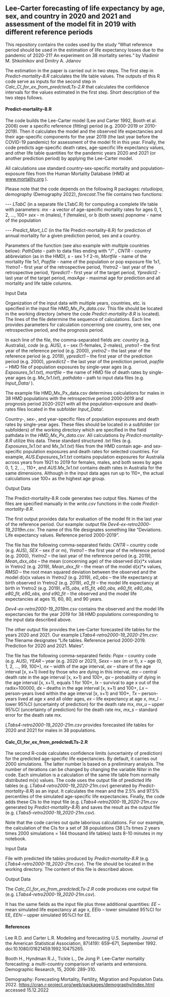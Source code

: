 ## Lee-Carter forecasting of life expectancy by age, sex, and country in 2020 and 2021 and assessment of the model fit in 2019 with different reference periods  

This repository contains the codes used by the study 
“What reference period should be used in the estimation of life expectancy losses due to the 
pandemic of 2020-21? An experiment on 38 mortality series.“ 
by Vladimir M. Shkolnikov and Dmitry A. Jdanov

The estimation in the paper is carried out in two steps. The first step in *Predict-mortality-8.R*
calculates the life table values. The outputs of this R code serve as inputs for the second step 
in *Calc_CI_for_ex_from_predctedLTs-2.R* that calculates the confidence intervals for the values 
estimated in the first step. Short description of the two steps follows.


#### Predict-mortality-8.R

The code builds the Lee-Carter model (Lee and Carter 1992, Booth et al. 2006) over a specific 
reference (fitting) period (e.g. 2000-2019 or 2010-2019). Then it calculates the model and the 
observed life expectancies and their age-specific components for the year 2019 (the last year 
before the COVID-19 pandemic) for assessment of the model fit in this year. Finally, the code 
predicts age-specific death rates, age-specific life expectancy values, and other life table 
quantities for the pandemic years 2020 and 2021 (or another prediction period) by applying 
the Lee-Carter model. 

All calculations use standard country-sex-specific mortality and population-exposure files 
from the Human Mortality Database (HMD at www.mortality.org ).  

Please note that the code depends on the following R packages: 
*rstudioipa*, *demography* (Demography 2022), *forecast*.The file contains two functions:  

--- *LTabC* (in a separate file LTabC.R) for computing a complete life table with parameters:
          *mx* - a vector of age-specific mortality rates for ages 0, 1, 2, …, 100+
          *sex* -  m (males), f (females), or b (both sexes)
          *popname*  - name of the population    

--- *Predict_Mort_LC* (in the file Predict-mortality-8.R) for prediction of annual mortality
     for a given prediction period, sex and a country.
     
Parameters of the function (see also example with multiple countries below):
   *PathData* - path to data files ending with "/" ,
   *CNTR* - country abbreviation (as in the HMD),
   *s* - sex 1-f  2-m,
   *Mortfile* - name of the mortality file 1x1,
   *Popfile* - name of the population or pop exposure file 1x1,
   *Yretro1* - first year of the retrospective period,
   *Yretro2* - last year of the retrospective period,
   *Ypredict1* - first year of the target period,
   *Ypredict2* - last year of the target period,
   *maxAge* - maximal age for prediction and all mortality and life table columns.

Input Data 

Organization of the input data with multiple years, countries, etc. is specified in the input 
file *HMD_Mx_Px_data.csv*. This file should be located in the working directory (where the code 
*Predict-mortality-8.R* is located). The lines of the file determine the sequence of calculations. 
Each line provides parameters for calculation concerning one country, one sex, one retrospective 
period, and the prognosis period. 

In each line of the file, the comma-separated fields are: 
    *country* (e.g. Australia), 
    *code* (e.g. AUS),
    *s* – sex (1-females, 2-males), 
    *yretro1* – the first year of the reference period (e.g. 2000), 
    *yretro2* – the last year of the reference period (e.g. 2019), 
    *ypredict1* – the first year of the prediction period (e.g. 2000), 
    *ypredict2* – the last year of the prediction period, 
    *popfile* – HMD file of population exposures by single-year ages (e.g. *Exposures_1x1.txt*), 
    *mortfile* – the name of HMD file of death rates by single-year ages (e.g. *Mx_1x1.txt*), 
    *pathdata* – path to input data files (e.g. *Input_Data/* ). 

The example file HMD_Mx_Px_data.csv determines calculations for males in 38 HMD populations with 
the retrospective period 2000-2019 and prognosis period 2020-2021 with all the population-exposure 
and death-rates files located in the subfolder *Input_Data/*.  

Country-, sex-, and year-specific files of population exposures and death rates by single-year ages. 
These files should be located in a subfolder (or subfolders) of the working directory which are specified 
in the field pathdata in the *HMD_Mx_Px_data.csv*. 
All calculations by *Predict-mortality-8.R* utilize this data. These standard structured .txt files (e.g. 
*Exposures_1x1.txt* and *Mx_1x1.txt*) files from the HMD contain age- and sex-specific population exposures 
and death rates for selected countries. For example, *AUS.Exposures_1x1.txt* contains population exposures 
for Australia across years from 1921 to 2019 for females, males, and both sexes by ages 0, 1, 2, …, 110+, 
and *AUS.Mx_1x1.txt* contains death rates in Australia for the same dimensions. Although in the input 
data ages run up to 110+, the actual calculations use 100+ as the highest age group.  

Output Data
     
The Predict-mortality-8.R code generates two output files. Names of the files are specified manually in the 
*write.csv* functions in the code *Predict-mortality-8.R*.

The first output provides data for evaluation of the model fit in the last year of the reference 
period. Our example: output file *Dev4-ex-retro2000-19_2019m.csv*.  The name of this file 
designates something like “Deviations. Life expectancy values. Reference period 2000-2019”. 

The file has the following comma-separated fields:
    *CNTR* – country code (e.g. AUS), 
    *SEX* – sex (f or m), 
    *Yretro1* – the first year of the reference period (e.g. 2000), 
    *Yretro2* – the last year of the reference period (e.g. 2019), 
    *Mean_dxx_obs* – the mean (concerning age) of the observed d(x)*x values in Yretro2 (e.g. 2019),
    *Mean_dxx_fit* – the mean of the model d(x)*x values, 
    *RMSD* – the root mean squared deviation between the observed and the model d(x)x values in
             *Yretro2* (e.g. 2019), 
    *e0_obs* – the life expectancy at birth observed in Yretro2 (e.g. 2019), 
    *e0_fit* – the model life expectancy at birth in Yretro2 (e.g. 2019),
    *e15_obs, e15_fit, e60_obs, e60_fit, e80_obs, e80_fit, e90_obs, and e90_fit* – the observed 
      and the model life expectancies at ages 15, 60, 80, and 90 years. 

*Dev4-ex-retro2000-19_2019m.csv* contains the observed and the model life expectancies for the 
year 2019 for 38 HMD populations corresponding to the input data described above.
 
The other output file provides the Lee-Carter forecasted life tables for the years 2020 and 2021. 
Our example *LTabs4-retro2000-19_2020-21m.csv*: The filename designates “Life tables. Reference 
period 2000-2019. Prediction for 2020 and 2021. Males”. 

The file has the following comma-separated fields:
    *Popx* – country code (e.g. AUS),
    *YEAR* – year (e.g. 2020 or 2021),
    *Sexx* – sex (m or f),
    *x* – age (0, 1, 2, …, 99, 100+),
    *nx* – width of the age interval,
    *ax* – share of the age interval [x, x+1) lived by those who are dying in this interval, 
    *mx* – central death rate in the age interval [x, x+1) and 100+,
    *qx* – probability of dying in the age interval [x, x+1), equals 1 for 100+,
    *lx* – survival to age x out of the radix=100000,
    *dx* – deaths in the age interval [x, x+1) and 100+,
    *Lx* – person-years lived within the age interval [x, x+1) and 100+,
    *Tx* – person-years lived at age x and all older ages,
    *ex* – life expectancy at age x,
    *mx_l* - lower 95%CI (uncertainty of prediction) for the death rate mx,
    *mx_u* – upper 95%CI (uncertainty of prediction) for the death rate mx, 
    *mx_s* – standard error for the death rate mx.

*LTabs4-retro2000-19_2020-21m.csv* provides forecasted life tables for 2020 and 2021 for males 
in 38 populations.  


#### Calc_CI_for_ex_from_predctedLTs-2.R    

The second R-code calculates confidence limits (uncertainty of prediction) for the predicted 
age-specific life expectancies. By default, it carries out 2000 simulations. The latter number îs 
based on a preliminary analysis. The number of iterations can be changed by changing the variable *Niter*
in the code. 
Each simulation is a calculation of the same life table from normally distributed m(x) values. 
The code uses the output file of predicted life tables (e.g. *LTabs4-retro2000-19_2020-21m.csv*)
generated by *Predict-mortality-8.R*) as an input. It calculates the mean and the 2.5% and 97.5%
percentiles of the simulated age-specific life expectancies. Finally, the code adds these CIs to the 
input file (e.g. *LTabs4-retro2000-19_2020-21m.csv* generated by *Predict-mortality-8.R*) and saves 
the result as the output file (e.g. *LTabs5-retro2000-19_2020-21m.csv*). 

Note that the code carries out quite laborious calculations. For our example, the calculation 
of the CIs for a set of 38 populations (38 LTs times 2 years times 2000 simulations = 144 thousand 
life tables) lasts 8-10 minutes in my notebook.          

Input Data

File with predicted life tables produced by *Predict-mortality-8.R* (e.g. *LTabs4-retro2000-19_2020-21m.csv*).
The file should be located in the working directory. The content of this file is described above.  

Output Data
     
The *Calc_CI_for_ex_from_predctedLTs-2.R* code produces one output file (e.g. *LTabs4-retro2000-19_2020-21m.csv*).

It has the same fields as the input file plus three additional quantities:
    *EE* – mean simulated life expectancy at age x,
    *EElo* – lower simulated 95%CI for EE,
    *EEhi* – upper simulated 95%CI for EE. 

#### References

Lee R.D. and Carter L.R. Modeling and forecasting U.S. mortality. Journal of the American Statistical 
Association, 87(419): 659–671, September 1992. doi:10.1080/01621459.1992.10475265.

Booth H., Hyndman R.J., Tickle L., De Jong P. Lee-Carter mortality forecasting: a multi-country comparison 
of variants and extensions. Demographic Research, 15, 2006: 289-310.

Demography: Forecasting Mortality, Fertility, Migration and Population Data. 2022.
https://cran.r-project.org/web/packages/demography/index.html accessed 15.12.2022







